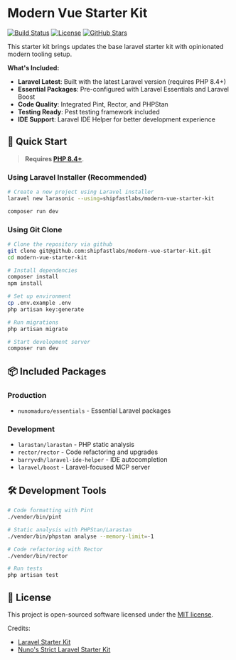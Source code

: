 # Modern Vue Starter Kit

<p>
    <a href="https://github.com/shipfastlabs/modern-vue-starter-kit/actions"><img src="https://github.com/shipfastlabs/modern-vue-starter-kit/actions/workflows/tests.yml/badge.svg" alt="Build Status"></a>
    <a href="https://github.com/shipfastlabs/modern-vue-starter-kit/blob/main/LICENSE.md"><img src="https://img.shields.io/github/license/shipfastlabs/modern-vue-starter-kit" alt="License"></a>
    <a href="https://github.com/shipfastlabs/modern-vue-starter-kit"><img src="https://img.shields.io/github/stars/shipfastlabs/modern-vue-starter-kit" alt="GitHub Stars"></a>
</p>


This starter kit brings updates the base laravel starter kit with opinionated modern tooling setup.

**What's Included:**
- **Laravel Latest**: Built with the latest Laravel version (requires PHP 8.4+)
- **Essential Packages**: Pre-configured with Laravel Essentials and Laravel Boost
- **Code Quality**: Integrated Pint, Rector, and PHPStan
- **Testing Ready**: Pest testing framework included
- **IDE Support**: Laravel IDE Helper for better development experience

## 🚀 Quick Start

> **Requires [PHP 8.4+](https://php.net/releases/)**.

### Using Laravel Installer (Recommended)

```bash
# Create a new project using Laravel installer
laravel new larasonic --using=shipfastlabs/modern-vue-starter-kit

composer run dev
```

### Using Git Clone

```bash
# Clone the repository via github 
git clone git@github.com:shipfastlabs/modern-vue-starter-kit.git
cd modern-vue-starter-kit

# Install dependencies
composer install
npm install

# Set up environment
cp .env.example .env
php artisan key:generate

# Run migrations
php artisan migrate

# Start development server
composer run dev
```

## 📦 Included Packages

### Production
- `nunomaduro/essentials` - Essential Laravel packages

### Development
- `larastan/larastan` - PHP static analysis
- `rector/rector` - Code refactoring and upgrades
- `barryvdh/laravel-ide-helper` - IDE autocompletion
- `laravel/boost` - Laravel-focused MCP server

## 🛠️ Development Tools

```bash
# Code formatting with Pint
./vendor/bin/pint

# Static analysis with PHPStan/Larastan
./vendor/bin/phpstan analyse --memory-limit=-1

# Code refactoring with Rector
./vendor/bin/rector

# Run tests
php artisan test
```

## 📝 License

This project is open-sourced software licensed under the [MIT license](LICENSE.md).

Credits: 
- [Laravel Starter Kit](https://github.com/laravel/laravel-starter-kit)
- [Nuno's Strict Laravel Starter Kit](https://github.com/nunomaduro/laravel-starter-kit)
